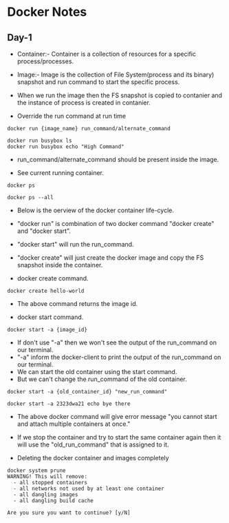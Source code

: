# Docker Notes

## Day-1
+ Container:- Container is a collection of resources for a specific process/processes.
+ Image:- Image is the collection of File System(process and its binary) snapshot and run command to start the specific process.

+ When we run the image then the FS snapshot is copied to contanier and the instance of process is created in contanier.

+ Override the run command at run time 
```docker
docker run {image_name} run_command/alternate_command

docker run busybox ls
docker run busybox echo "High Command"
```
+ run_command/alternate_command should be present inside the image.

+ See current running container.
```docker
docker ps

docker ps --all
```

+ Below is the oerview of the docker container life-cycle.

+ "docker run" is combination of two docker command "docker create" and "docker start".
+ "docker start" will run the run_command.
+ "docker create" will just create the docker image and copy the FS snapshot inside the container.

+ docker create command.
```docker
docker create hello-world
```
+ The above command returns the image id.

+ docker start command.
```docker
docker start -a {image_id}
```
+ If don't use "-a" then we won't see the output of the run_command on our terminal.
+ "-a" inform the docker-client to print the output of the run_command on our terminal.
+ We can start the old container using the start command.
+ But we can't change the run_command of the old container.
```docker
docker start -a {old_container_id} "new_run_command"

docker start -a 2323dwa21 echo bye there
```
+ The above docker command will give error message "you cannot start and attach multiple containers at once."
+ If we stop the container and try to start the same container again then it will use the "old_run_command" that is assigned to it.

+ Deleting the docker container and images completely
```docker
docker system prune
WARNING! This will remove:
  - all stopped containers
  - all networks not used by at least one container
  - all dangling images
  - all dangling build cache

Are you sure you want to continue? [y/N]
```

